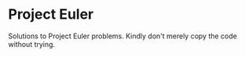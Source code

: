 # Project Euler

Solutions to Project Euler problems. Kindly don't merely copy the code without trying.
